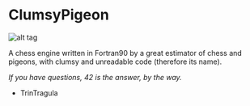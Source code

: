 # ClumsyPigeon

![alt tag](http://i.telegraph.co.uk/multimedia/archive/01435/pigeon_1435675c.jpg)


A chess engine written in Fortran90 by a great estimator of chess and pigeons, with clumsy and unreadable code (therefore its name).

*If you have questions, 42 is the answer, by the way.*


- TrinTragula